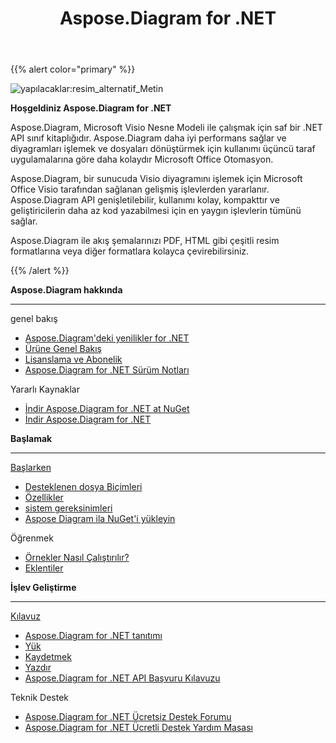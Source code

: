 ﻿---
title: Aspose.Diagram for .NET
type: docs
description: Aspose.Diagram, Microsoft Visio Nesne Modeli ile çalışmak için saf bir .NET API'dir. Visio dosya formatlarını görsellere dönüştürme, PDF, HTML, XML ve XAML formatlarını sağlar. Desteklenen popüler dosya biçimleri arasında VSD, VSS, VDW, VST, VSDX, VSSX, VSTX, VSDM, VSTM ve VSSM bulunur.
weight: 10
url: /tr/net/
is_root: true
aliases:
  - /net/home/
  - /diargam/net/
---
{{% alert color="primary" %}} 

![yapılacaklar:resim_alternatif_Metin](home_1.png)

**Hoşgeldiniz Aspose.Diagram for .NET**

Aspose.Diagram, Microsoft Visio Nesne Modeli ile çalışmak için saf bir .NET API sınıf kitaplığıdır. Aspose.Diagram daha iyi performans sağlar ve diyagramları işlemek ve dosyaları dönüştürmek için kullanımı üçüncü taraf uygulamalarına göre daha kolaydır Microsoft Office Otomasyon.

Aspose.Diagram, bir sunucuda Visio diyagramını işlemek için Microsoft Office Visio tarafından sağlanan gelişmiş işlevlerden yararlanır. Aspose.Diagram API genişletilebilir, kullanımı kolay, kompakttır ve geliştiricilerin daha az kod yazabilmesi için en yaygın işlevlerin tümünü sağlar.

 Aspose.Diagram ile akış şemalarınızı PDF, HTML gibi çeşitli resim formatlarına veya diğer formatlara kolayca çevirebilirsiniz.

{{% /alert %}} 

<div class="row">
	<div class="col-md-4">
		<p><b>Aspose.Diagram hakkında</b></p>
			<hr><p>genel bakış</p></hr>
			<ul>
				<li><a href="/diagram/tr/net/whatsnew/">Aspose.Diagram'deki yenilikler for .NET</a></li>
				<li><a href="/diagram/tr/net/overview/">Ürüne Genel Bakış</a></li>
				<li><a href="/diagram/tr/net/licensing/">Lisanslama ve Abonelik</a></li>
			  <li><a href="/diagram/tr/net/release-notes/">Aspose.Diagram for .NET Sürüm Notları</a></li>
			</ul>            
	        <p>Yararlı Kaynaklar</p>
			<ul>
				<li><a href="https://www.nuget.org/packages/Aspose.Diagram/">İndir Aspose.Diagram for .NET at NuGet</a></li>
				<li><a href="https://downloads.aspose.com/diagram/net">İndir Aspose.Diagram for .NET</a></li>
			</ul>
	</div>
	<div class="col-md-4">
		<p><b>Başlamak</b></p>
			<hr><p><a href="/diagram/tr/net/getting-started/">Başlarken</a></p></hr>
			<ul>
				<li><a href="/diagram/tr/net/supported-file-formats/">Desteklenen dosya Biçimleri</a></li>
				<li><a href="/diagram/tr/net/feature-list/">Özellikler</a></li>
				<li><a href="/diagram/tr/net/system-requirements/">sistem gereksinimleri</a></li>
				<li><a href="/diagram/tr/net/installation/">Aspose Diagram ila NuGet'i yükleyin</a></li>
			</ul>
			<p>Öğrenmek</p>
			<ul>
				<li><a href="/diagram/tr/net/how-to-run-the-examples/">Örnekler Nasıl Çalıştırılır?</a></li>
				<li><a href="/diagram/tr/net/plugins/">Eklentiler</a></li>
			</ul>
	</div>
	<div class="col-md-4">
		<p><b>İşlev Geliştirme</b></p>
			<hr><p><a href="/diagram/tr/net/developer-guide/">Kılavuz</a></p></hr>
			<ul>
				<li><a href="/diagram/tr/net/introduction/">Aspose.Diagram for .NET tanıtımı</a></li>
				<li><a href="/diagram/tr/net/open-visio-document/">Yük</a></li>
				<li><a href="/diagram/tr/net/save-visio-document/">Kaydetmek</a></li>
				<li><a href="/diagram/tr/net/working-with-print/">Yazdır</a></li>
				<li><a href="https://reference.aspose.com/diagram/net">Aspose.Diagram for .NET API Başvuru Kılavuzu</a></li>
			</ul>	
			<p>Teknik Destek</p>
			<ul>
				<li><a href="https://forum.aspose.com/c/diagram/17">Aspose.Diagram for .NET Ücretsiz Destek Forumu</a></li>
				<li><a href="https://helpdesk.aspose.com/">Aspose.Diagram for .NET Ücretli Destek Yardım Masası</a></li>
			</ul>
	</div>
</div>
